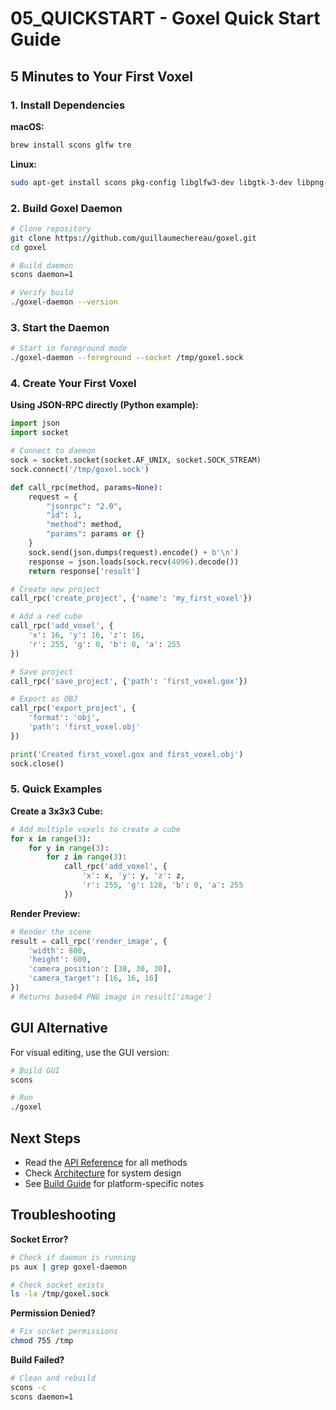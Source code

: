 # 05_QUICKSTART - Goxel Quick Start Guide

## 5 Minutes to Your First Voxel

### 1. Install Dependencies

**macOS:**
```bash
brew install scons glfw tre
```

**Linux:**
```bash
sudo apt-get install scons pkg-config libglfw3-dev libgtk-3-dev libpng-dev
```

### 2. Build Goxel Daemon

```bash
# Clone repository
git clone https://github.com/guillaumechereau/goxel.git
cd goxel

# Build daemon
scons daemon=1

# Verify build
./goxel-daemon --version
```

### 3. Start the Daemon

```bash
# Start in foreground mode
./goxel-daemon --foreground --socket /tmp/goxel.sock
```

### 4. Create Your First Voxel

**Using JSON-RPC directly (Python example):**

```python
import json
import socket

# Connect to daemon
sock = socket.socket(socket.AF_UNIX, socket.SOCK_STREAM)
sock.connect('/tmp/goxel.sock')

def call_rpc(method, params=None):
    request = {
        "jsonrpc": "2.0",
        "id": 1,
        "method": method,
        "params": params or {}
    }
    sock.send(json.dumps(request).encode() + b'\n')
    response = json.loads(sock.recv(4096).decode())
    return response['result']

# Create new project
call_rpc('create_project', {'name': 'my_first_voxel'})

# Add a red cube
call_rpc('add_voxel', {
    'x': 16, 'y': 16, 'z': 16,
    'r': 255, 'g': 0, 'b': 0, 'a': 255
})

# Save project
call_rpc('save_project', {'path': 'first_voxel.gox'})

# Export as OBJ
call_rpc('export_project', {
    'format': 'obj',
    'path': 'first_voxel.obj'
})

print('Created first_voxel.gox and first_voxel.obj')
sock.close()
```

### 5. Quick Examples

**Create a 3x3x3 Cube:**
```python
# Add multiple voxels to create a cube
for x in range(3):
    for y in range(3):
        for z in range(3):
            call_rpc('add_voxel', {
                'x': x, 'y': y, 'z': z,
                'r': 255, 'g': 128, 'b': 0, 'a': 255
            })
```

**Render Preview:**
```python
# Render the scene
result = call_rpc('render_image', {
    'width': 800,
    'height': 600,
    'camera_position': [30, 30, 30],
    'camera_target': [16, 16, 16]
})
# Returns base64 PNG image in result['image']
```

## GUI Alternative

For visual editing, use the GUI version:
```bash
# Build GUI
scons

# Run
./goxel
```

## Next Steps

- Read the [API Reference](04_API.md) for all methods
- Check [Architecture](01_ARCHITECTURE.md) for system design
- See [Build Guide](03_BUILD.md) for platform-specific notes

## Troubleshooting

**Socket Error?**
```bash
# Check if daemon is running
ps aux | grep goxel-daemon

# Check socket exists
ls -la /tmp/goxel.sock
```

**Permission Denied?**
```bash
# Fix socket permissions
chmod 755 /tmp
```

**Build Failed?**
```bash
# Clean and rebuild
scons -c
scons daemon=1
```